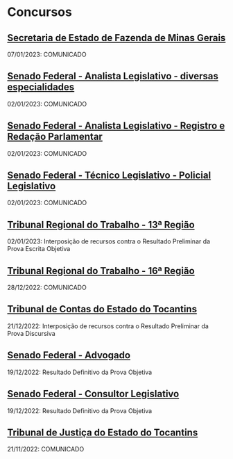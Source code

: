 # Concursos

## [Secretaria de Estado de Fazenda de Minas Gerais](./sefmg22/)
07/01/2023: COMUNICADO

## [Senado Federal - Analista Legislativo - diversas especialidades](./senado22-1/)
02/01/2023: COMUNICADO

## [Senado Federal - Analista Legislativo - Registro e Redação Parlamentar](./senado22-2/)
02/01/2023: COMUNICADO

## [Senado Federal - Técnico Legislativo - Policial Legislativo](./senado22-5/)
02/01/2023: COMUNICADO

## [Tribunal Regional do Trabalho - 13ª Região](./trt13/)
02/01/2023: Interposição de recursos contra o Resultado Preliminar da Prova Escrita Objetiva

## [Tribunal Regional do Trabalho - 16ª Região](./trt16/)
28/12/2022: COMUNICADO

## [Tribunal de Contas do Estado do Tocantins](./tceto22/)
21/12/2022: Interposição de recursos contra o Resultado Preliminar da Prova Discursiva

## [Senado Federal - Advogado](./senado22-3/)
19/12/2022: Resultado Definitivo da Prova Objetiva

## [Senado Federal - Consultor Legislativo](./senado22-4/)
19/12/2022: Resultado Definitivo da Prova Objetiva

## [Tribunal de Justiça do Estado do Tocantins](./tjto22/)
21/11/2022: COMUNICADO
